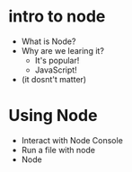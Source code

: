 # intro to node 

* What is Node?
* Why are we learing it?
    * It's popular!
    * JavaScript!
* (it dosnt't matter)

# Using Node

* Interact with Node Console
* Run a file with node
* Node <file name>
